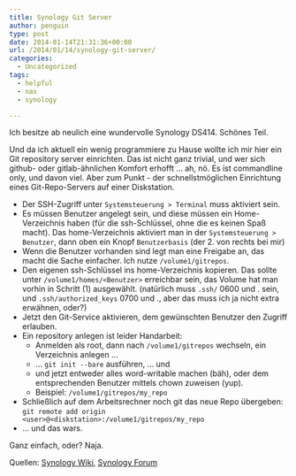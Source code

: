 ```yaml
---
title: Synology Git Server
author: penguin
type: post
date: 2014-01-14T21:31:36+00:00
url: /2014/01/14/synology-git-server/
categories:
  - Uncategorized
tags:
  - helpful
  - nas
  - synology

---
```

Ich besitze ab neulich eine wundervolle Synology DS414. Schönes Teil.

Und da ich aktuell ein wenig programmiere zu Hause wollte ich mir hier ein Git repository server einrichten. Das ist nicht ganz trivial, und wer sich github- oder gitlab-ähnlichen Komfort erhofft ... ah, nö. Es ist commandline only, und davon viel. Aber zum Punkt - der schnellstmöglichen Einrichtung eines Git-Repo-Servers auf einer Diskstation.

  * Der SSH-Zugriff unter `Systemsteuerung > Terminal` muss aktiviert sein.
  * Es müssen Benutzer angelegt sein, und diese müssen ein Home-Verzeichnis haben (für die ssh-Schlüssel, ohne die es keinen Spaß macht). Das home-Verzeichnis aktiviert man in der `Systemsteuerung > Benutzer`, dann oben ein Knopf `Benutzerbasis` (der 2. von rechts bei mir)
  * Wenn die Benutzer vorhanden sind legt man eine Freigabe an, das macht die Sache einfacher. Ich nutze `/volume1/gitrepos`.
  * Den eigenen ssh-Schlüssel ins home-Verzeichnis kopieren. Das sollte unter `/volume1/homes/<Benutzer>` erreichbar sein, das Volume hat man vorhin in Schritt (1) ausgewählt. (natürlich muss `.ssh/` 0600 und <nutzer>.<Gruppe> sein, und `.ssh/authorized_keys` 0700 und <nutzer>.<gruppe>, aber das muss ich ja nicht extra erwähnen, oder?)
  * Jetzt den Git-Service aktivieren, dem gewünschten Benutzer den Zugriff erlauben.
  * Ein repository anlegen ist leider Handarbeit:
      * Anmelden als root, dann nach `/volume1/gitrepos` wechseln, ein Verzeichnis anlegen ...
      * ... `git init --bare` ausführen, ... und
      * und jetzt entweder alles word-writable machen (bäh), oder dem entsprechenden Benutzer mittels chown zuweisen (yup).
      * Beispiel: `/volume1/gitrepos/my_repo`
  * Schließlich auf dem Arbeitsrechner noch git das neue Repo übergeben:
    `git remote add origin <user>@<diskstation>:/volume1/gitrepos/my_repo`
  * ... und das wars.

Ganz einfach, oder? Naja.

Quellen: [Synology Wiki][1], [Synology Forum][2]

 [1]: http://is.gd/NyNZSK
 [2]: http://is.gd/jKhpg7